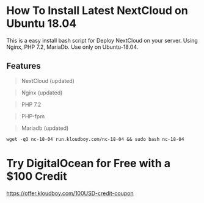 # How To Install Latest NextCloud on Ubuntu 18.04

This is a easy install bash script for Deploy NextCloud on your server. Using Nginx, PHP 7.2, MariaDb.
Use only on Ubuntu-18.04.

## Features

>NextCloud (updated)

> Nginx (updated)

> PHP 7.2

> PHP-fpm

> Mariadb (updated)

`wget -qO nc-18-04 run.kloudboy.com/nc-18-04 && sudo bash nc-18-04`

# Try DigitalOcean for Free with a $100 Credit

https://offer.kloudboy.com/100USD-credit-coupon
